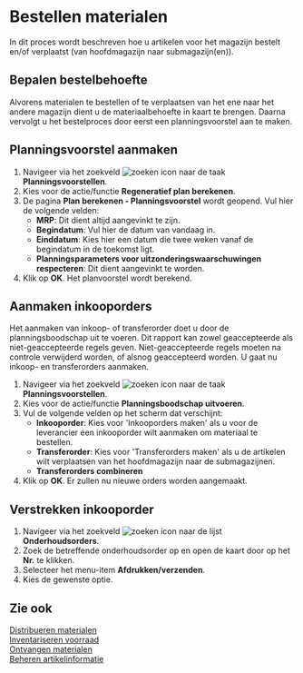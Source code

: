 # Bestellen materialen

In dit proces wordt beschreven hoe u artikelen voor het magazijn bestelt en/of verplaatst (van hoofdmagazijn naar submagazijn(en)). 

## Bepalen bestelbehoefte 

Alvorens materialen te bestellen of te verplaatsen van het ene naar het andere magazijn dient u de materiaalbehoefte in kaart te brengen. Daarna vervolgt u het bestelproces door eerst een planningsvoorstel aan te maken.  

## Planningsvoorstel aanmaken

1. Navigeer via het zoekveld ![zoeken icon](/assets/images/zoeken.png "zoeken icon") naar de taak **Planningsvoorstellen**.  
2. Kies voor de actie/functie **Regeneratief plan berekenen**.
3. De pagina **Plan berekenen - Planningsvoorstel** wordt geopend. Vul hier de volgende velden:
    - **MRP**: Dit dient altijd aangevinkt te zijn.  
    - **Begindatum**: Vul hier de datum van vandaag in.  
    - **Einddatum**: Kies hier een datum die twee weken vanaf de begindatum in de toekomst ligt.  
    - **Planningsparameters voor uitzonderingswaarschuwingen respecteren**: Dit dient aangevinkt te worden.  
4. Klik op **OK**. Het planvoorstel wordt berekend.
   
## Aanmaken inkooporders

Het aanmaken van inkoop- of transferorder doet u door de planningsboodschap uit te voeren. Dit rapport kan zowel geaccepteerde als niet-geaccepteerde regels geven. Niet-geaccepteerde regels moeten na controle verwijderd worden, of alsnog geaccepteerd worden. U gaat nu inkoop- en transferorders aanmaken.  
1. Navigeer via het zoekveld ![zoeken icon](/assets/images/zoeken.png "zoeken icon") naar de taak **Planningsvoorstellen**.
2. Kies voor de actie/functie **Planningsboodschap uitvoeren**.  
3. Vul de volgende velden op het scherm dat verschijnt:  
    - **Inkooporder**: Kies voor 'Inkooporders maken' als u voor de leverancier een inkooporder wilt aanmaken om materiaal te bestellen.  
    - **Transferorder**: Kies voor 'Transferorders maken' als u de artikelen wilt verplaatsen van het hoofdmagazijn naar de submagazijnen.  
    - **Transferorders combineren** 
4. Klik op **OK**. Er zullen nu nieuwe orders worden aangemaakt.

## Verstrekken inkooporder

1. Navigeer via het zoekveld ![zoeken icon](/assets/images/zoeken.png "zoeken icon") naar de lijst **Onderhoudsorders**. 
2. Zoek de betreffende onderhoudsorder op en open de kaart door op het **Nr.** te klikken. 
4. Selecteer het menu-item **Afdrukken/verzenden**. 
5. Kies de gewenste optie.

## Zie ook

[Distribueren materialen](../distribueren-materialen/)  
[Inventariseren voorraad](../inventariseren-voorraad/)  
[Ontvangen materialen](../ontvangen-materialen/)  
[Beheren artikelinformatie](../beheren-artikelinformatie/)  
